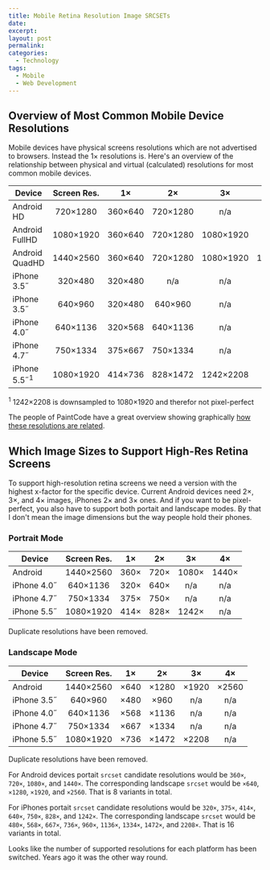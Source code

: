 ```yaml
---
title: Mobile Retina Resolution Image SRCSETs
date:
excerpt:
layout: post
permalink:
categories:
  - Technology
tags:
  - Mobile
  - Web Development
---
```

## Overview of Most Common Mobile Device Resolutions

Mobile devices have physical screens resolutions which are not advertised to browsers. Instead the 1× resolutions is. Here's an overview of the relationship between physical and virtual (calculated) resolutions for most common mobile devices.

| Device         | Screen Res. |    1×   |    2×    |    3×     |    4×     |
|----------------|:-----------:|:-------:|:--------:|:---------:|:---------:|
| Android HD     |   720×1280  | 360×640 | 720×1280 |    n/a    |    n/a    |
| Android FullHD |  1080×1920  | 360×640 | 720×1280 | 1080×1920 |    n/a    |
| Android QuadHD |  1440×2560  | 360×640 | 720×1280 | 1080×1920 | 1440×2560 |
| iPhone 3.5˝    |   320×480   | 320×480 |   n/a    |    n/a    |    n/a    |
| iPhone 3.5˝    |   640×960   | 320×480 | 640×960  |    n/a    |    n/a    |
| iPhone 4.0˝    |   640×1136  | 320×568 | 640×1136 |    n/a    |    n/a    |
| iPhone 4.7˝    |   750×1334  | 375×667 | 750×1334 |    n/a    |    n/a    |
| iPhone 5.5˝<sup>1</sup>|  1080×1920  | 414×736 | 828×1472 | 1242×2208 |    n/a    |

<sup>1</sup> 1242×2208 is downsampled to 1080×1920 and therefor not pixel-perfect

The people of PaintCode have a great overview showing graphically [how these resolutions are related](https://www.paintcodeapp.com/news/iphone-6-screens-demystified).

## Which Image Sizes to Support High-Res Retina Screens

To support high-resolution retina screens we need a version with the highest x-factor for the specific device. Current Android devices need 2×, 3×, and 4× images, iPhones 2× and 3× ones. And if you want to be pixel-perfect, you also have to support both portait and landscape modes. By that I don't mean the image dimensions but the way people hold their phones.

### Portrait Mode

| Device      | Screen Res. |  1×  |  2×  |  3×   |  4×   |
|-------------|:-----------:|:----:|:----:|:-----:|:-----:|
| Android     |  1440×2560  | 360× | 720× | 1080× | 1440× |
| iPhone 4.0˝ |   640×1136  | 320× | 640× |  n/a  |  n/a  |
| iPhone 4.7˝ |   750×1334  | 375× | 750× |  n/a  |  n/a  |
| iPhone 5.5˝ |  1080×1920  | 414× | 828× | 1242× |  n/a  |

Duplicate resolutions have been removed.

### Landscape Mode

| Device      | Screen Res. |  1×  |  2×   |  3×   |  4×   |
|-------------|:-----------:|:----:|:-----:|:-----:|:-----:|
| Android     |  1440×2560  | ×640 | ×1280 | ×1920 | ×2560 |
| iPhone 3.5˝ |   640×960   | ×480 | ×960  |  n/a  |  n/a  |
| iPhone 4.0˝ |   640×1136  | ×568 | ×1136 |  n/a  |  n/a  |
| iPhone 4.7˝ |   750×1334  | ×667 | ×1334 |  n/a  |  n/a  |
| iPhone 5.5˝ |  1080×1920  | ×736 | ×1472 | ×2208 |  n/a  |

Duplicate resolutions have been removed.


For Android devices portait `srcset` candidate resolutions would be `360×`, `720×`, `1080×`, and `1440×`. The corresponding landscape `srcset` would be `×640`, `×1280`, `×1920`, and `×2560`. That is 8 variants in total.

For iPhones portait `srcset` candidate resolutions would be `320×`, `375×`, `414×`, `640×`, `750×`, `828×`, and `1242×`. The corresponding landscape `srcset` would be `480×`, `568×`, `667×`, `736×`, `960×`, `1136×`, `1334×`, `1472×`, and `2208×`. That is 16 variants in total.

Looks like the number of supported resolutions for each platform has been switched. Years ago it was the other way round.